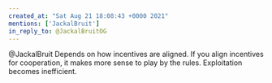 ```yaml
---
created_at: "Sat Aug 21 18:08:43 +0000 2021"
mentions: ['JackalBruit']
in_reply_to: @JackalBruitOG
---
```


@JackalBruit Depends on how incentives are aligned. If you align incentives for cooperation, it makes more sense to play by the rules. Exploitation becomes inefficient.